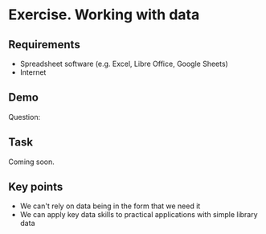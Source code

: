 Exercise. Working with data
===========================

Requirements
------------

- Spreadsheet software (e.g. Excel, Libre Office, Google Sheets)
- Internet

Demo
----

Question: 


Task
----

Coming soon.


Key points
----------

- We can't rely on data being in the form that we need it
- We can apply key data skills to practical applications with simple library data